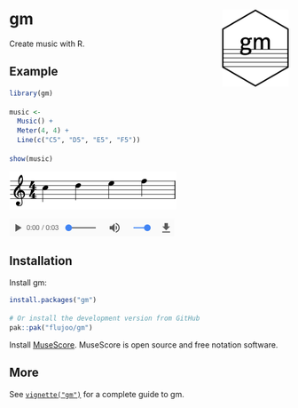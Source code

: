 
<!-- README.md is generated from README.Rmd. Please edit that file -->

# gm <img src="man/figures/logo.png" align="right" alt="logo" width="120"/>

<!-- badges: start -->
<!-- badges: end -->

Create music with R.

## Example

``` r
library(gm)

music <- 
  Music() +
  Meter(4, 4) +
  Line(c("C5", "D5", "E5", "F5"))
  
show(music)
```

![](man/figures/readme.png)

![](man/figures/readme_audio.png)

## Installation

Install gm:

``` r
install.packages("gm")

# Or install the development version from GitHub
pak::pak("flujoo/gm")
```

Install [MuseScore](https://musescore.org/). MuseScore is open source
and free notation software.

## More

See [`vignette("gm")`](https://flujoo.github.io/gm/articles/gm.html) for
a complete guide to gm.
